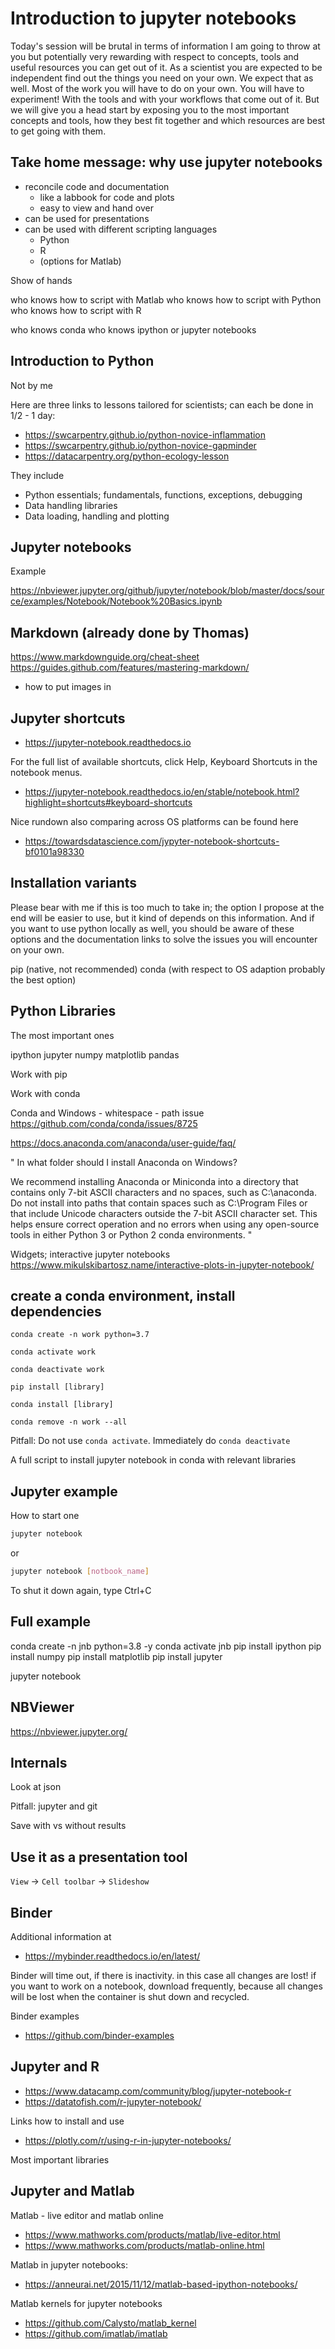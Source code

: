 # Introduction to jupyter notebooks

Today's session will be brutal in terms of information I am going to throw at you but potentially very rewarding with respect to concepts, tools and useful resources you can get out of it.
As a scientist you are expected to be independent find out the things you need on your own. We expect that as well. Most of the work you will have to do on your own. You will have to experiment! With the tools and with your workflows that come out of it. But we will give you a head start by exposing you to the most important concepts and tools, how they best fit together and which resources are best to get going with them.

## Take home message: why use jupyter notebooks

- reconcile code and documentation
  - like a labbook for code and plots
  - easy to view and hand over
- can be used for presentations
- can be used with different scripting languages
  - Python
  - R
  - (options for Matlab)

Show of hands

who knows how to script with Matlab
who knows how to script with Python
who knows how to script with R

who knows conda
who knows ipython or jupyter notebooks

## Introduction to Python

Not by me

Here are three links to lessons tailored for scientists; can each be done in 1/2 - 1 day:
- https://swcarpentry.github.io/python-novice-inflammation
- https://swcarpentry.github.io/python-novice-gapminder
- https://datacarpentry.org/python-ecology-lesson

They include
- Python essentials; fundamentals, functions, exceptions, debugging
- Data handling libraries
- Data loading, handling and plotting

## Jupyter notebooks

Example

https://nbviewer.jupyter.org/github/jupyter/notebook/blob/master/docs/source/examples/Notebook/Notebook%20Basics.ipynb

## Markdown (already done by Thomas)

https://www.markdownguide.org/cheat-sheet
https://guides.github.com/features/mastering-markdown/

- how to put images in

## Jupyter shortcuts
- https://jupyter-notebook.readthedocs.io

For the full list of available shortcuts, click Help, Keyboard Shortcuts in the notebook menus.
- https://jupyter-notebook.readthedocs.io/en/stable/notebook.html?highlight=shortcuts#keyboard-shortcuts

Nice rundown also comparing across OS platforms can be found here
- https://towardsdatascience.com/jypyter-notebook-shortcuts-bf0101a98330

## Installation variants

Please bear with me if this is too much to take in; the option I propose at the end will be
easier to use, but it kind of depends on this information. And if you want to use python
locally as well, you should be aware of these options and the documentation links to solve the
issues you will encounter on your own.

pip (native, not recommended)
conda (with respect to OS adaption probably the best option)

## Python Libraries

The most important ones

ipython
jupyter
numpy
matplotlib
pandas

Work with pip

Work with conda

Conda and Windows - whitespace - path issue
https://github.com/conda/conda/issues/8725

https://docs.anaconda.com/anaconda/user-guide/faq/

"
In what folder should I install Anaconda on Windows?

We recommend installing Anaconda or Miniconda into a directory that contains only 7-bit ASCII characters and no spaces, such as C:\anaconda. Do not install into paths that contain spaces such as C:\Program Files or that include Unicode characters outside the 7-bit ASCII character set. This helps ensure correct operation and no errors when using any open-source tools in either Python 3 or Python 2 conda environments.
"

Widgets; interactive jupyter notebooks
https://www.mikulskibartosz.name/interactive-plots-in-jupyter-notebook/

## create a conda environment, install dependencies

`conda create -n work python=3.7`

`conda activate work`

`conda deactivate work`

`pip install [library]`

`conda install [library]`

`conda remove -n work --all`

Pitfall: Do not use `conda activate`. Immediately do `conda deactivate`

A full script to install jupyter notebook in conda with relevant libraries


## Jupyter example

How to start one

```bash
jupyter notebook
```
or
```bash
jupyter notebook [notbook_name]
```

To shut it down again, type Ctrl+C

## Full example

conda create -n jnb python=3.8 -y
conda activate jnb
pip install ipython
pip install numpy
pip install matplotlib
pip install jupyter

jupyter notebook



## NBViewer

https://nbviewer.jupyter.org/

## Internals

Look at json

Pitfall: jupyter and git

Save with vs without results

## Use it as a presentation tool

`View` -> `Cell toolbar` -> `Slideshow`


## Binder

Additional information at
- https://mybinder.readthedocs.io/en/latest/

Binder will time out, if there is inactivity. in this case all changes are lost! if you want to work on a notebook, download frequently, because all changes will be lost when the container is shut down and recycled.

Binder examples
- https://github.com/binder-examples

## Jupyter and R

- https://www.datacamp.com/community/blog/jupyter-notebook-r
- https://datatofish.com/r-jupyter-notebook/

Links how to install and use
- https://plotly.com/r/using-r-in-jupyter-notebooks/

Most important libraries

## Jupyter and Matlab

Matlab - live editor and matlab online
- https://www.mathworks.com/products/matlab/live-editor.html
- https://www.mathworks.com/products/matlab-online.html

Matlab in jupyter notebooks:
- https://anneurai.net/2015/11/12/matlab-based-ipython-notebooks/

Matlab kernels for jupyter notebooks
- https://github.com/Calysto/matlab_kernel
- https://github.com/imatlab/imatlab
